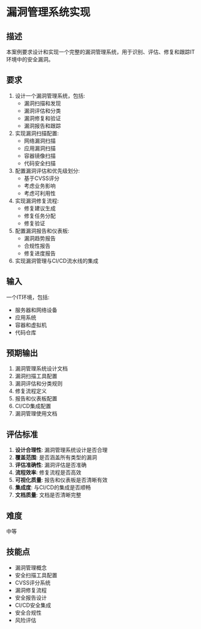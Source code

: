 # 漏洞管理系统实现

## 描述

本案例要求设计和实现一个完整的漏洞管理系统，用于识别、评估、修复和跟踪IT环境中的安全漏洞。

## 要求

1. 设计一个漏洞管理系统，包括:
   - 漏洞扫描和发现
   - 漏洞评估和分类
   - 漏洞修复和验证
   - 漏洞报告和跟踪
2. 实现漏洞扫描配置:
   - 网络漏洞扫描
   - 应用漏洞扫描
   - 容器镜像扫描
   - 代码安全扫描
3. 配置漏洞评估和优先级划分:
   - 基于CVSS评分
   - 考虑业务影响
   - 考虑可利用性
4. 实现漏洞修复流程:
   - 修复建议生成
   - 修复任务分配
   - 修复验证
5. 配置漏洞报告和仪表板:
   - 漏洞趋势报告
   - 合规性报告
   - 修复进度报告
6. 实现漏洞管理与CI/CD流水线的集成

## 输入

一个IT环境，包括:
- 服务器和网络设备
- 应用系统
- 容器和虚拟机
- 代码仓库

## 预期输出

1. 漏洞管理系统设计文档
2. 漏洞扫描工具配置
3. 漏洞评估和分类规则
4. 修复流程定义
5. 报告和仪表板配置
6. CI/CD集成配置
7. 漏洞管理使用文档

## 评估标准

1. **设计合理性**: 漏洞管理系统设计是否合理
2. **覆盖范围**: 是否涵盖所有类型的漏洞
3. **评估准确性**: 漏洞评估是否准确
4. **流程效率**: 修复流程是否高效
5. **可视化质量**: 报告和仪表板是否清晰有效
6. **集成度**: 与CI/CD的集成是否顺畅
7. **文档质量**: 文档是否清晰完整

## 难度

中等

## 技能点

- 漏洞管理概念
- 安全扫描工具配置
- CVSS评分系统
- 漏洞修复流程
- 安全报告设计
- CI/CD安全集成
- 安全合规性
- 风险评估